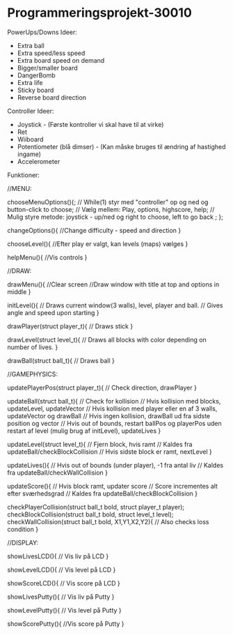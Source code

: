 # Programmeringsprojekt-30010

PowerUps/Downs Ideer:
- Extra ball
- Extra speed/less speed
- Extra board speed on demand
- Bigger/smaller board
- DangerBomb
- Extra life
- Sticky board
- Reverse board direction

Controller Ideer:
- Joystick - (Første kontroller vi skal have til at virke)
- Ret
- Wiiboard
- Potentiometer (blå dimser) - (Kan måske bruges til ændring af hastighed ingame)
- Accelerometer




Funktioner:

//MENU:

chooseMenuOptions(){;
// While(1) styr med "controller" op og ned og button-click to choose;
// Vælg mellem: Play, options, highscore, help;
// Mulig styre metode: joystick - up/ned og right to choose, left to go back ;
};

changeOptions(){
//Change difficulty - speed and direction
}

chooseLevel(){
//Efter play er valgt, kan levels (maps) vælges
}

helpMenu(){
//Vis controls
}

//DRAW:

drawMenu(){
//Clear screen
//Draw window with title at top and options in middle
}

initLevel(){
// Draws current window(3 walls), level, player and ball.
// Gives angle and speed upon starting
}

drawPlayer(struct player_t){
// Draws stick
}

drawLevel(struct level_t){
// Draws all blocks with color depending on number of lives.
}

drawBall(struct ball_t){
// Draws ball
}


//GAMEPHYSICS:

updatePlayerPos(struct player_t){
// Check direction, drawPlayer
}

updateBall(struct ball_t){
// Check for kollision
// Hvis kollision med blocks, updateLevel, updateVector
// Hvis kollision med player eller en af 3 walls, updateVector og drawBall
// Hvis ingen kollision, drawBall ud fra sidste position og vector
// Hvis out of bounds, restart ballPos og playerPos uden restart af level (mulig brug af initLevel), updateLives
}

updateLevel(struct level_t){
// Fjern block, hvis ramt
// Kaldes fra updateBall/checkBlockCollision
// Hvis sidste block er ramt, nextLevel
}

updateLives(){
// Hvis out of bounds (under player), -1 fra antal liv
// Kaldes fra updateBall/checkWallCollision
}

updateScore(){
// Hvis block ramt, updater score
// Score incrementes alt efter sværhedsgrad
// Kaldes fra updateBall/checkBlockCollision
}

checkPlayerCollision(struct ball_t bold, struct player_t player);
checkBlockCollision(struct ball_t bold, struct level_t level);
checkWallCollision(struct ball_t bold, X1,Y1,X2,Y2){
// Also checks loss condition
}


//DISPLAY:

showLivesLCD(){
// Vis liv på LCD
}

showLevelLCD(){
// Vis level på LCD
}

showScoreLCD(){
// Vis score på LCD
}

showLivesPutty(){
// Vis liv på Putty
}

showLevelPutty(){
// Vis level på Putty
}

showScorePutty(){
//Vis score på Putty
}
